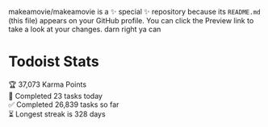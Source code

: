 makeamovie/makeamovie is a ✨ special ✨ repository because its `README.md` (this file) appears on your GitHub profile.
You can click the Preview link to take a look at your changes. darn right ya can

# Todoist Stats

<!-- TODO-IST:START -->
🏆  37,073 Karma Points           
🌸  Completed 23 tasks today           
✅  Completed 26,839 tasks so far           
⏳  Longest streak is 328 days
<!-- TODO-IST:END -->